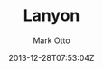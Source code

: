 ---
title: "Lanyon"
github: https://github.com/poole/lanyon
demo: http://lanyon.getpoole.com/
author: Mark Otto
ssg:
  - Jekyll
cms:
  - No Cms
date: 2013-12-28T07:53:04Z
github_branch: master
---